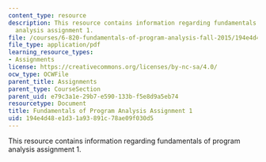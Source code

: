 ```yaml
---
content_type: resource
description: This resource contains information regarding fundamentals of program
  analysis assignment 1.
file: /courses/6-820-fundamentals-of-program-analysis-fall-2015/194e4d48e1d31a93891c78ae09f030d5_MIT6_820F15_ps1.pdf
file_type: application/pdf
learning_resource_types:
- Assignments
license: https://creativecommons.org/licenses/by-nc-sa/4.0/
ocw_type: OCWFile
parent_title: Assignments
parent_type: CourseSection
parent_uid: e79c3a1e-29b7-e590-133b-f5e8d9a5eb74
resourcetype: Document
title: Fundamentals of Program Analysis Assignment 1
uid: 194e4d48-e1d3-1a93-891c-78ae09f030d5
---
```

This resource contains information regarding fundamentals of program analysis assignment 1.